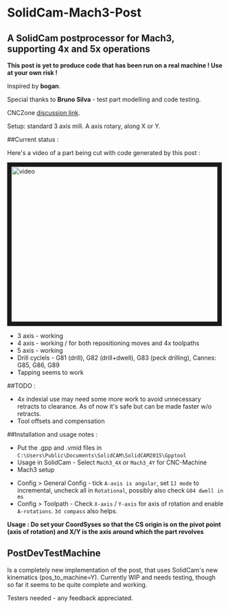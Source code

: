 # SolidCam-Mach3-Post
## A SolidCam postprocessor for Mach3, supporting 4x and 5x operations

**This post is yet to produce code that has been run on a real machine ! Use at your own risk !**

Inspired by **bogan**.

Special thanks to **Bruno Silva** - test part modelling and code testing.

CNCZone [discussion link](http://www.cnczone.com/forums/solidcam/255556-cnc.html).


Setup: standard 3 axis mill. A axis rotary, along X or Y.

##Current status :

Here's a video of a part being cut with code generated by this post : 

<a href="http://www.youtube.com/watch?feature=player_embedded&v=4jaPCg0YltA
" target="_blank"><img src="http://img.youtube.com/vi/4jaPCg0YltA/0.jpg" 
alt="video" width="480" height="360" border="10" /></a>

 - 3 axis - working
 - 4 axis - working / for both repositioning moves and 4x toolpaths
 - 5 axis - working
 - Drill cyclels - G81 (drill), G82 (drill+dwell), G83 (peck drilling), Cannes: G85, G86, G89 
 - Tapping seems to work
 
##TODO :
 - 4x indexial use may need some more work to avoid unnecessary retracts to clearance. As of now it's safe but can be made faster w/o retracts.
 - Tool offsets and compensation

##Installation and usage notes :
 - Put the .gpp and .vmid files in `C:\Users\Public\Documents\SolidCAM\SolidCAM2015\Gpptool`
 - Usage in SolidCam - Select `Mach3_4X` or `Mach3_4Y` for CNC-Machine
 - Mach3 setup
  * Config > General Config - tick `A-axis is angular`, set `IJ mode` to incremental, uncheck all in `Rotational`, possibly also check `G04 dwell in ms`
  * Config > Toolpath - Check `X-axis` / `Y-axis` for axis of rotation and enable `A-rotations`. `3d compass` also helps.

**Usage : Do set your CoordSyses so that the CS origin is **on** the pivot point (axis of rotation) and X/Y is the axis around which the part revolves**

## PostDevTestMachine
Is a completely new implementation of the post, that uses SolidCam's new kinematics (pos_to_machine=Y). Currently WIP and needs testing, though so far it seems to be quite complete and working.

Testers needed - any feedback appreciated.
